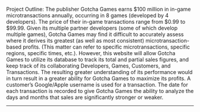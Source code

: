 Project Outline:
The publisher Gotcha Games earns $100 million in in-game microtransactions
annually, occurring in 8 games (developed by 4 developers). The price of their in-game
transactions range from $0.99 to $99.99.
Given its multiple partner developers (some of which develop multiple games), Gotcha
Games may find it difficult to accurately assess where it derives its greatest (as well as
most consistent) microtransaction-based profits. (This matter can refer to specific
microtransactions, specific regions, specific times, etc.).
However, this website will allow Gotcha Games to utilize its database to track its total
and partial sales figures, and keep track of its collaborating Developers, Games,
Customers, and Transactions. The resulting greater understanding of its performance
would in turn result in a greater ability for Gotcha Games to maximize its profits.
A customer’s Google/Apple username is used for a transaction. The date for each
transaction is recorded to give Gotcha Games the ability to analyze the days and
months that sales are significantly stronger or weaker.
 *************************************

 